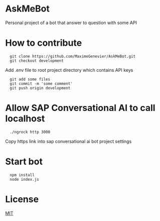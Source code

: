 # AskMeBot
Personal project of a bot that answer to question with some API

# How to contribute

``` shell
  git clone https://github.com/MaximeGenevier/AskMeBot.git
  git checkout development
```

Add .env file to root project directory which contains API keys

``` shell
  git add some files
  git commit -m 'some comment'
  git push origin development
```

# Allow SAP Conversational AI to call localhost
``` shell
  ./ngrock http 3000
```
Copy https link into sap conversational ai bot project settings

# Start bot

``` shell
  npm install
  node index.js
```

# License
[MIT](https://choosealicense.com/licenses/mit/)
